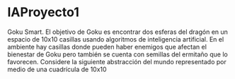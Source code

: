 # IAProyecto1
Goku Smart. El objetivo de Goku es encontrar dos esferas del dragón en un espacio de 10x10 
casillas usando algoritmos de inteligencia artificial. En el ambiente hay casillas donde pueden haber 
enemigos que afectan el bienestar de Goku pero también se cuenta con semillas del ermitaño que lo 
favorecen. Considere la siguiente abstracción del mundo representado por medio de una cuadrícula
de 10x10
